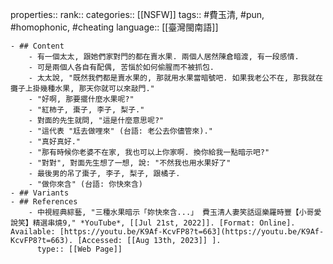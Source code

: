 properties::
rank::
categories:: [[NSFW]] 
tags:: #費玉清, #pun, #homophonic, #cheating 
language:: [[臺灣閩南語]]

	- ## Content
		- 有一個太太, 跟她們家對門的都在賣水果. 兩個人居然陳倉暗渡, 有一段感情.
		- 可是兩個人各自有配偶, 苦惱於如何偷腥而不被抓包.
		- 太太說, "既然我們都是賣水果的, 那就用水果當暗號吧. 如果我老公不在, 那我就在攤子上掛幾種水果, 那天你就可以來敲門."
		- "好啊, 那要擺什麼水果呢?"
		- "紅柿子, 棗子, 李子, 梨子."
		- 對面的先生就問, "這是什麼意思呢?"
		- "這代表 "尪去做哩來" (台語: 老公去你儘管來)."
		- "真好真好."
		- "那有時候你老婆不在家, 我也可以上你家啊. 換你給我一點暗示吧?"
		- "對對", 對面先生想了一想, 說: "不然我也用水果好了"
		- 最後男的吊了棗子, 李子, 梨子, 跟橘子.
		- "做你來含" (台語: 你快來含)
	- ## Variants
	- ## References
		- 中視經典綜藝, "三種水果暗示「妳快來含...」 費玉清人妻笑話逗樂羅時豐【小哥愛說笑】精選串燒9," *YouTube*, [[Jul 21st, 2022]]. [Format: Online]. Available: [https://youtu.be/K9Af-KcvFP8?t=663](https://youtu.be/K9Af-KcvFP8?t=663). [Accessed: [[Aug 13th, 2023]] ].
		  type:: [[Web Page]]